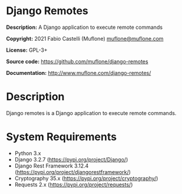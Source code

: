 # Django Remotes

**Description:** A Django application to execute remote commands 

**Copyright:** 2021 Fabio Castelli (Muflone) <muflone@muflone.com>

**License:** GPL-3+

**Source code:** https://github.com/muflone/django-remotes

**Documentation:** http://www.muflone.com/django-remotes/

# Description

Django remotes is a Django application to execute remote commands.

# System Requirements

* Python 3.x
* Django 3.2.7 (https://pypi.org/project/Django/)
* Django Rest Framework 3.12.4 (https://pypi.org/project/djangorestframework/)
* Cryptography 35.x (https://pypi.org/project/cryptography/)
* Requests 2.x (https://pypi.org/project/requests/)
